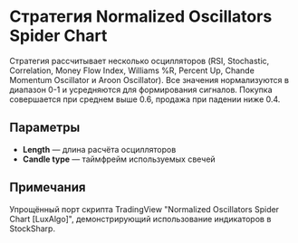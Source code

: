 # Стратегия Normalized Oscillators Spider Chart

Стратегия рассчитывает несколько осцилляторов (RSI, Stochastic, Correlation, Money Flow Index, Williams %R, Percent Up, Chande Momentum Oscillator и Aroon Oscillator). Все значения нормализуются в диапазон 0-1 и усредняются для формирования сигналов. Покупка совершается при среднем выше 0.6, продажа при падении ниже 0.4.

## Параметры
- **Length** — длина расчёта осцилляторов
- **Candle type** — таймфрейм используемых свечей

## Примечания
Упрощённый порт скрипта TradingView "Normalized Oscillators Spider Chart [LuxAlgo]", демонстрирующий использование индикаторов в StockSharp.
